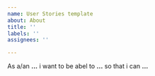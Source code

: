 ```yaml
---
name: User Stories template
about: About
title: ''
labels: ''
assignees: ''

---
```


As a/an **...** i want to be abel to **...** so that i can **...**

